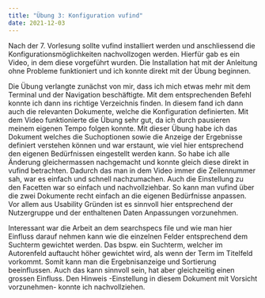 ```yaml
---
title: "Übung 3: Konfiguration vufind"
date: 2021-12-03
---
```


Nach der 7. Vorlesung sollte vufind installiert werden und anschliessend die Konfigurationsmöglichkeiten nachvollzogen werden. Hierfür gab es ein Video, in dem diese vorgeführt wurden. Die Installation hat mit der Anleitung ohne Probleme funktioniert und ich konnte direkt mit der Übung beginnen. 

Die Übung verlangte zunächst von mir, dass ich mich etwas mehr mit dem Terminal und der Navigation beschäftigte. Mit dem entsprechenden Befehl konnte ich dann ins richtige Verzeichnis finden. In diesem fand ich dann auch die relevanten Dokumente, welche die Konfiguration definierten. Mit dem Video funktionierte die Übung sehr gut, da ich durch pausieren meinem eigenen Tempo folgen konnte. Mit dieser Übung habe ich das Dokument welches die Suchoptionen sowie die Anzeige der Ergebnisse definiert verstehen können und war erstaunt, wie viel hier entsprechend den eigenen Bedürfnissen eingestellt werden kann. So habe ich alle Änderung gleichermassen nachgemacht und konnte gleich diese direkt in vufind betrachten. Dadurch das man in dem Video immer die Zeilennummer sah, war es einfach und schnell nachzumachen. Auch die Einstellung zu den Facetten war so einfach und nachvollziehbar. So kann man vufind über die zwei Dokumente recht einfach an die eigenen Bedürfnisse anpassen. Vor allem aus Usability Gründen ist es sinnvoll hier entsprechend der Nutzergruppe und der enthaltenen Daten Anpassungen vorzunehmen. 

Interessant war die Arbeit an dem searchspecs file und wie man hier Einfluss darauf nehmen kann wie die einzelnen Felder entsprechend dem Suchterm gewichtet werden. Das bspw. ein Suchterm, welcher im Autorenfeld auftaucht höher gewichtet wird, als wenn der Term im Titelfeld vorkommt. Somit kann man die Ergebnisanzeige und Sortierung beeinflussen. Auch das kann sinnvoll sein, hat aber gleichzeitig einen grossen Einfluss. Den Hinweis -Einstellung in diesem Dokument mit Vorsicht vorzunehmen- konnte ich nachvollziehen.
